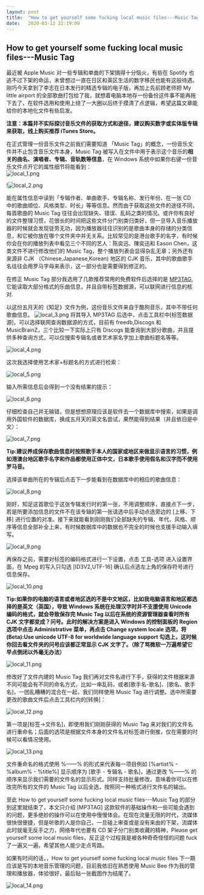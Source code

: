 ```yaml
---
layout: post
title:  "How to get yourself some fucking local music files---Music Tag"
date:   2020-03-12 22:19:09
---
```

## How to get yourself some fucking local music files---Music Tag

最近被 Apple Music 对一些专辑和单曲的下架搞得十分恼火，有些在 Spotify 也逃不过下架的命运，未曾想过一直在日区和英区生活的数字移民也能有这般待遇。刚巧今天拿到了李志在日本发行的精选专辑的电子版，再加上先前顾老师把 My little airport 的全部歌曲打包给了我，就想着电脑本地存一份备份这件事不能再拖下去了，在软件选用和使用上绕了一大圈以后终于摸清了点逻辑，希望这篇文章能给你的本地化文件有些启发。

**注意：本篇并不实际探讨音乐文件的获取方式和途径，建议购买数字或实体版专辑来获取，线上购买推荐 iTunes Store。**

在正式管理一份音乐文件之前我们需要知道 「Music Tag」的概念，一份音乐文件并不止包含音乐文件本身，Music Tag 被写入在文件中用于表示这个音乐的**相关的曲名、演唱者、专辑、音轨数等信息**，在 Windows 系统中如果你右键一份音乐文件点开它的属性细节将能看到：  
![local_1.png](https://i.loli.net/2020/03/14/mTQwVlLpzDB3Yes.png)

!![local_2.png](https://i.loli.net/2020/03/14/6Ye49MuQacWNbU8.png)

能在属性信息中读到「专辑作者、单曲歌手、专辑名称、发行年份、在一张 CD 中的歌曲顺位、风格类型、时长」等等信息。然而由于获取这些文件的途径不同，每首歌曲的 Music Tag 往往会出现缺失、错误、乱码之类的情况。或许你有良好的文件整理习惯，花很长的时间把这些文件分门别类归类好，但一旦导入音乐播放器的时候就会发现徒劳无功，因为播放器往往识别的是歌曲本身的存储的分类信息，和它被你放在哪个文件夹中并无关系。比较常见的是港台歌手的名字，有时候你会在你的播放列表中看见三个不同的艺人：陈奕迅、陳奕迅和 Eason Chen，这类文件不进行修改他们的 Music Tag，整个播放列表会显得杂乱无章；另外还有来源非 CJK （Chinese,Japanese,Korean) 地区的 CJK 音乐，其中的歌曲歌手名往往会用罗马字母来表示，这一部分也是需要得到修正的。

在修正 Music Tag 部分我选用了几款推荐常用的免费软件后选择的是 [MP3TAG](https://www.mp3tag.de/en/ "With a Title"),它能读取大部分格式的乐曲信息，并且自带标签数据源，可以联网进行信息的核对.  

以这份五月天的《知足》文件为例，这份音乐文件来自于酷狗音乐，其中不带任何歌曲信息。
![local_3.png](https://i.loli.net/2020/03/14/geWhlmcBvSUNAqy.png)
将其导入 MP3TAG 后选中，点击工具栏中[标签数据源]，可以选择联网查询数据源的方式，目前有 freedb,Discogs 和 MusicBrainZ，三个比较一下实际上只有 Discogs 能查询到大部分歌曲，并且提供多种查询方式，可以仅搜索专辑名或者艺术家名字加上歌曲标题名等等。  

![local_4.png](https://i.loli.net/2020/03/14/B1pC3zuSd9PygnV.png)    

这次我选择使用艺术家+标题名的方式进行检索：  

![local_5.png](https://i.loli.net/2020/03/14/npuY2SrUWKLNBaz.png)

输入所需信息后会得到一个没有结果的提示：  

![local_6.png](https://i.loli.net/2020/03/14/UrLJ6M8GICnoWVB.png) 

仔细检查自己并无输错，但是想想原理应该是软件去一个数据库中搜索，如果是调用外国软件的数据库，换成五月天的英文名尝试，果然能得到结果（并且依旧是中文）：

![local_7.png](https://i.loli.net/2020/03/14/EpylmKYLh7Pqoi8.png) 

**Tip:建议养成保存歌曲信息时按照歌手本人的国家或地区来做显示语言的习惯，例如港澳台地区歌手名字和作品都使用正体中文，日本歌手使用假名和汉字而不使用罗马音。**

选择该单曲所在的专辑后点击下一步能看到在数据库中的相应的歌曲信息：

![local_8.png](https://i.loli.net/2020/03/14/PWUVEgcRLwxNz93.png)

刚好，知足这首歌位于这张专辑发行时的第一张，不用调整顺序，直接点下一步，若是所要添加信息的文件不在该专辑的第一张请选中后手动点选旁边的 [上移、下移] 进行位置的对准。接下来就能看到刚刚我们全部缺失的专辑、年代、风格、顺序等信息全部补全上来，有时候数据库中的数据也不完全的时候也支援手动输入填写。

![local_9.png](https://i.loli.net/2020/03/14/M7W6xLUrDFAtVR1.png) 

再保存之前，需要对标签的编码格式进行一下设置，点击 工具-选项 进入设置界面，在 Mpeg 的写入只勾选 [ID3V2,UTF-16] 确认后点选左上角的保存符号进行信息保存。

![local_10.png](https://i.loli.net/2020/03/14/k6Z2faUoQ3YlLrS.png)

**Tip:如果你的电脑的语言或者地区选的不是中文地区，比如我电脑语言和地区都选择的是英文（英国），导致 Windows 系统在处理汉字时并不支援使用 Unicode 编码的格式，就会导致保存完 Music Tag 以后在系统的资源管理器查看时所有 CJK 文字都变成？问号。此时的解决方案是进入 Windows 的控制面板的 Region 选项中点击 Administrative 菜单，再点击 Change system locale 选项，将 (Beta):Use unicode UTF-8 for worldwide language support 勾选上，这时候你回去看文件夹的问号应该都正常显示 CJK 文字了。（除了骂微软一万遍希望它早点倒闭以外毫无办法）**

![local_11.png](https://i.loli.net/2020/03/14/zZdW3xnOtHQ57rq.png)

修改好了文件内建的 Music Tag 我们再对文件名进行下手，获得的文件根据来源不同可能会有不同的命名方式，比如一串乱码，或者[歌手名-歌名]、[歌名、歌手名]，一团乱糟糟的混合在一起，我们同样使用 Music Tag 进行调整。选中所需要更改的歌曲文件后点击工具栏内的[转换]：

![local_12.png](https://i.loli.net/2020/03/14/gFuH4BybzqDY1nA.png) 

第一项是[标签->文件名]，即使用我们刚刚获得的 Music Tag 来对我们的文件名进行重命名；后面的选项是根据文件本身的文件名对标签进行倒推，仅在需要的时候可以看情况使用。

![local_13.png](https://i.loli.net/2020/03/14/i25FnBqE9Kmjrbp.png)

文件重命名的格式使用 %——% 的形式来代表每一项目例如 [%artist% - %album% - %title%] 显示顺序为 [歌手 - 专辑名 - 歌名]，通过更改 %——% 的顺序来显示我们需要的文件名的显示形式。同样支持批量修改，意味着你可以在修改完所有的文件的 Music Tag 以后全选，按照同一种格式进行文件名的输出。

至此 How to get yourself some fucking local music files---Music Tag 的部分到这里就结束了，本文只介绍 [MP3TAG] 这款软件的基础操作和一些可能会遇到的问题，更多绝妙的操作可以在使用中慢慢体会。在现在流量无限的时代，流媒体很快很便捷，但是听歌的人是你自己，一旦碰上审查或是没有来由的下架，流媒体此时就毫无反手之力，网络年代也要有 CD 架子分门别类收藏的精神，Please get yourself some local music files，反正这个过程我是被各种奇奇怪怪的问题 fuck 了一遍又一遍，希望其他人能少走点弯路。

如果有时间的话，，How to get yourself some fucking local music files 下一期应该是写的本地音乐管理的问题，目前我依旧在熟悉使用 Music Bee 作为我的管理和播放器，体验很好，最后贴一张截图作为结尾了。

![local_14.png](https://i.loli.net/2020/03/14/KyeUQBoFAgfJtbw.png)